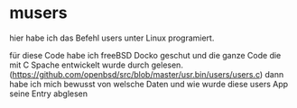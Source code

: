 # musers
hier habe ich das Befehl users unter Linux programiert.

für diese Code habe ich freeBSD Docko geschut und die ganze Code die mit C Spache entwickelt wurde durch gelesen.(https://github.com/openbsd/src/blob/master/usr.bin/users/users.c) 
dann habe ich mich bewusst von welsche Daten und wie wurde diese users App seine Entry abglesen

